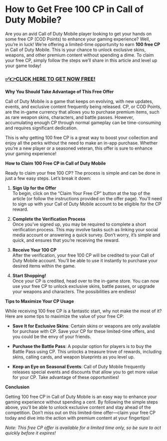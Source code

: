 # How to Get Free 100 CP in Call of Duty Mobile?

Are you an avid Call of Duty Mobile player looking to get your hands on some free CP (COD Points) to enhance your gaming experience? Well, you’re in luck! We’re offering a limited-time opportunity to earn **100 free CP** in Call of Duty Mobile. This is your chance to unlock exclusive skins, weapons, and other premium content without spending a dime. To claim your free CP, simply follow the steps we’ll share in this article and level up your game today!

### [✅👉CLICK HERE TO GET NOW FREE!](https://freeforyou.xyz/call/of/duty/go/)

**Why You Should Take Advantage of This Free Offer**

Call of Duty Mobile is a game that keeps on evolving, with new updates, events, and exclusive content frequently being released. CP, or COD Points, are the in-game currency that allows you to purchase premium items, such as rare weapon skins, characters, and battle passes. However, accumulating enough CP through normal gameplay can be time-consuming and requires significant dedication. 

This is why getting 100 free CP is a great way to boost your collection and enjoy all the perks without the need to make an in-app purchase. Whether you’re a new player or a seasoned veteran, this offer is sure to enhance your gaming experience!

**How to Claim 100 Free CP in Call of Duty Mobile**

Ready to claim your free 100 CP? The process is simple and can be done in just a few easy steps. Let’s break it down:

1. **Sign Up for the Offer**  
   To begin, click on the “Claim Your Free CP” button at the top of the article (or follow the instructions provided on the offer page). You’ll need to sign up with your Call of Duty Mobile account to be eligible for the CP reward.

2. **Complete the Verification Process**  
   Once you’ve signed up, you may be required to complete a short verification process. This may involve tasks such as linking your social media account or answering a quick survey. Don’t worry, it’s simple and quick, and ensures that you’re receiving the reward.

3. **Receive Your 100 CP**  
   After the verification, your free 100 CP will be credited to your Call of Duty Mobile account. You’ll be able to use it instantly to purchase your desired items within the game.

4. **Start Shopping!**  
   Once your CP is credited, head over to the in-game store. You can now use your free CP to unlock exclusive skins, battle passes, or upgrade your weapons and characters. The possibilities are endless!

**Tips to Maximize Your CP Usage**

While receiving 100 free CP is a fantastic start, why not make the most of it? Here are some tips to maximize the value of your free CP:

- **Save It for Exclusive Skins**: Certain skins or weapons are only available for purchase with CP. Save your CP for these limited-time offers, and you could be the envy of your friends.
  
- **Purchase the Battle Pass**: A popular option for players is to buy the Battle Pass using CP. This unlocks a treasure trove of rewards, including skins, calling cards, and weapon blueprints as you level up.

- **Keep an Eye on Seasonal Events**: Call of Duty Mobile frequently releases special events and discounts that allow you to get more value for your CP. Take advantage of these opportunities!

**Conclusion**

Getting 100 free CP in Call of Duty Mobile is an easy way to enhance your gaming experience without spending a cent. By following the simple steps above, you’ll be able to unlock exclusive content and stay ahead of the competition. Don’t miss out on this limited-time offer—claim your free CP today and dive into the action with premium content at your fingertips!

*Note: This free CP offer is available for a limited time only, so be sure to act quickly before it expires!*
